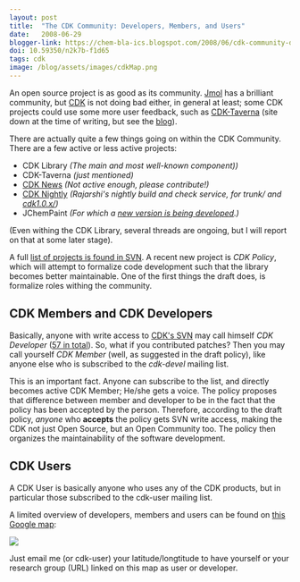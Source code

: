 ```yaml
---
layout: post
title:  "The CDK Community: Developers, Members, and Users"
date:   2008-06-29
blogger-link: https://chem-bla-ics.blogspot.com/2008/06/cdk-community-developers-members-and.html
doi: 10.59350/n2k7b-f1d65
tags: cdk
image: /blog/assets/images/cdkMap.png
---
```


An open source project is as good as its community. [Jmol](http://www.jmol.org/) has a brilliant community, but [CDK](http://cdk.sf.net/) is not doing
bad either, in general at least; some CDK projects could use some more user feedback, such as [CDK-Taverna](http://www.cdk-taverna.net/)
(site down at the time of writing, but see the [blog](http://cdktaverna.wordpress.com/2008/05/30/cdk-taverna-version-050-release/)).

There are actually quite a few things going on within the CDK Community. There are a few active or less active projects:

* CDK Library *(The main and most well-known component))*
* CDK-Taverna *(just mentioned)*
* [CDK News](http://cdknews.org/) *(Not active enough, please contribute!)*
* [CDK Nightly](http://cheminfo.informatics.indiana.edu/~rguha/code/java/nightly/) *(Rajarshi's nightly build and check service, for trunk/ and [cdk1.0.x/](http://cheminfo.informatics.indiana.edu/~rguha/code/java/nightly-1.0.x/))*
* JChemPaint *(For which a [new version is being developed](http://chem-bla-ics.blogspot.com/search?q=jchempaint).)*

(Even withing the CDK Library, several threads are ongoing, but I will report on that at some later stage).

A full [list of projects is found in SVN](http://cdk.svn.sourceforge.net/viewvc/cdk/). A recent new project is *CDK Policy*,
which will attempt to formalize code development such that the library becomes better maintainable. One of the first things
the draft does, is formalize roles withing the community.

## CDK Members and CDK Developers
Basically, anyone with write access to [CDK's SVN](http://cdk.svn.sourceforge.net/viewvc/cdk/) may call himself *CDK Developer*
([57 in total](http://sourceforge.net/project/memberlist.php?group_id=20024)). So, what if you contributed patches? Then you may
call yourself *CDK Member* (well, as suggested in the draft policy), like anyone else who is subscribed to the *cdk-devel*
mailing list.

This is an important fact. Anyone can subscribe to the list, and directly becomes active CDK Member; He/she gets a voice. The
policy proposes that difference between member and developer to be in the fact that the policy has been accepted by the person.
Therefore, according to the draft policy, *anyone* who **accepts** the policy gets SVN write access, making the CDK not just
Open Source, but an Open Community too. The policy then organizes the maintainability of the software development.

## CDK Users
A CDK User is basically anyone who uses any of the CDK products, but in particular those subscribed to the cdk-user mailing list.

A limited overview of developers, members and users can be found on [this Google map](http://cdk.sourceforge.net/maps/people/):

![](/blog/assets/images/cdkMap.png)

Just email me (or cdk-user) your latitude/longtitude to have yourself or your research group (URL) linked on this map as user
or developer.
